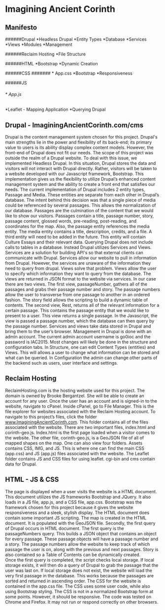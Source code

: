 Imagining Ancient Corinth
=========================
Manifesto
---------



######Drupal
   *Headless Drupal
   *Entity Types
   *Database
   *Services
   *Views
   *Modules
   *Management
		
######Reclaim Hosting
   *File Structure

######HTML
   *Bootstrap
   *Dynamic Creation

######CSS
####### * App.css
   *Bootstrap
   *Responsiveness

######JS
###### * App.js
   *Leaflet - Mapping Application
   *Querying Drupal

Drupal - ImaginingAncientCorinth.com/cms
----------------------------------------
Drupal is the content management system chosen for this project.  Drupal's main strengths lie in the power and flexibility of its back-end; its primary value to users is its ability display complex content models.  However, the front-end of Drupal does not fit our needs.  The scope of this project was outside the realm of a Drupal website. To deal with this issue, we implemented Headless Drupal.  In this situation, Drupal stores the data and visitors will not interact with Drupal directly. Rather, visitors will be taken to a website developed with our Javascript framework, Bootstrap. This implementation gives us the flexibility to utilize Drupal’s enhanced content management system and the ability to create a front end that satisfies our needs. 
The current implementation of Drupal includes 2 entity types, Passage and Media. These entities are separate from each other in Drupal’s database.  The intent behind this decision was that a single piece of media could be referenced by several passages.  This allows the normalization of our database.  Passages are the culmination of the content that we would like to show our visitors. Passages contain a title, passage number, story, passage content, glossed words, pre-reading, post-reading, and coordinates for the map.  Also, the passage entity references the media entity. The media entity contains a title, description, credits, and a file. A third entity will need to be added in the future. This entity will contain Culture Essays and their relevant data.
Querying Drupal does not include calls to tables in a database.  Instead Drupal utilizes Services and Views. Services are a solution for building API's so that external clients can communicate with Drupal.  Services allow our website to pull in information from Drupal.  However, the services are unaware of the information they need to query from drupal. Views solve that problem. Views allow the user to specify which information they want to query from the database. The views are returned in JSON format to the website via services.  In our case there are two views. The first view, passageNumber, gathers all of the passages and grabs their passage number and story.  The passage numbers allow the user to transverse from one passage to another in an ordered fashion.  The story field allows the scripting to build a dynamic table of contents.  The second view, Rest, returns all of the relevant information for a certain passage. This contains the passage entity that we would like to present to a user.  This view returns a single passage.  In the Javascript, the view is passed a passage number, which the database can then query by the passage number.  Services and views take data stored in Drupal and bring them to the user’s browser.
Management in Drupal is done with an admin account.  The current admin account username is go0ioc and the password is IAC2015.  Most changes will likely be done in the structure and configuration tabs.  In Structure, one can edit Content Types (entities) and Views. This will allows a user to change what information can be stored and what can be queried.  In Configuration the admin can change other parts of the backend such as users, user interface and settings.

Reclaim Hosting
---------------
ReclaimHosting.com is the hosting website used for this project.  The domain is owned by Brooke Bergantzel.  She will be able to create an account for any user. Once the user has an account and is signed-in to the website, navigate to cPanel. Inside cPanel, go to File Manager.  This is the file explorer for websites associated with the Reclaim Hosting account.  To navigate to this project’s files, click the folder www.ImaginingAncientCorinth.com. This folder contains all of the files associated with the website. There are two important files, index.html and corinth-geo.js.  Index.html is the first page loaded when a visitor comes to the website.  The other file, corinth-geo.js, is a GeoJSON file of all of mapped shapes on the map.  One can also view four folders. Assets contains CSS, IMG, and JS.  This is where one can find the main CSS (app.css) and JS (app.js) files associated with the website. The Leaflet folder contains JS and CSS files for using leaflet.  cgi-bin and cms contain data for Drupal.








HTML - JS & CSS
---------------
The page is displayed when a user visits the website is a HTML document.  This document utilizes the JS frameworks Bootstrap and JQuery.  It also loads in a JS file, app.js, and a CSS file, app.css. Bootstrap was the framework chosen for this project because it gives the website responsiveness and a sleek, stylish display.  The HTML document does contain some important JS scripting.  The map is created in the HTML document.  It is populated with the GeoJSON file. Secondly, the first query of Drupal occurs in HTML document.  The first query is the passageNumbers query.  This builds a JSON object that contains an object for every passage.  These passage objects will have a passage number and a story.  The passage numbers allow the website to keep track of which passage the user is on, along with the previous and next passages. Story is also contained so a Table of Contents can be dynamically created.  
Once the first query is completed, the script checks local storage. If local storage exists, it will then do a query of Drupal to grab the passage that the user was last on.  If local storage does not exist, the website will load the very first passage in the database. This works because the passages are sorted and returned in ascending order. 
The CSS for the website is contained in the app.css file.  The CSS uses some user code, while also using Bootstrap styling.  The CSS is not in a normalized Bootstrap form at some points.  However, it should be  responsive.
The code was tested on Chrome and Firefox.  It may not run or respond correctly on other browsers.
